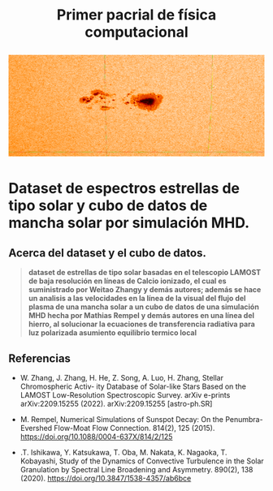 <h1 align="center">
  <p align="center">Primer pacrial de física computacional</p>
  <img src="https://github.com/oscarcalv/Primer-Parcial-de-Fisica-Computacional/blob/master/imagenes_readme/JHV_2022-09-15_19.03.40-0001.png" width="800" height="200"></a>
</h1>

Dataset de  espectros estrellas de tipo solar y cubo de datos de mancha solar por simulación MHD.
=======

Acerca del dataset y el cubo de datos.
-----

> **dataset de estrellas de tipo solar basadas en el telescopio LAMOST de baja resolución 
en líneas de Calcio ionizado, el cual es suministrado por Weitao Zhangy y demás autores; 
además se hace un analisis a las velocidades en la línea de la visual del flujo del plasma 
de una mancha solar a un cubo de datos de una simulación MHD hecha por Mathias Rempel y 
demás autores en una línea del hierro, al solucionar la ecuaciones de transferencia radiativa
para luz polarizada asumiento equilibrio termico local**


Referencias
-----
+ W. Zhang, J. Zhang, H. He, Z. Song, A. Luo, H. Zhang, Stellar Chromospheric Activ-
ity Database of Solar-like Stars Based on the LAMOST Low-Resolution Spectroscopic
Survey. arXiv e-prints arXiv:2209.15255 (2022). arXiv:2209.15255 [astro-ph.SR]

+ M. Rempel, Numerical Simulations of Sunspot Decay: On the Penumbra-Evershed
Flow-Moat Flow Connection. 814(2), 125 (2015). https://doi.org/10.1088/0004-637X/814/2/125

+ .T. Ishikawa, Y. Katsukawa, T. Oba, M. Nakata, K. Nagaoka, T. Kobayashi, Study
of the Dynamics of Convective Turbulence in the Solar Granulation by Spectral Line
Broadening and Asymmetry. 890(2), 138 (2020). https://doi.org/10.3847/1538-4357/ab6bce


